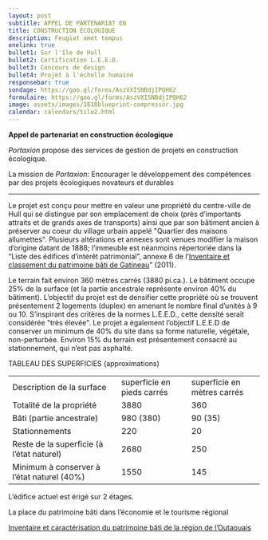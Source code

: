 ```yaml
---
layout: post
subtitle: APPEL DE PARTENARIAT EN
title: CONSTRUCTION ÉCOLOGIQUE
description: Feugiat amet tempus
onelink: true
bullet1: Sur l'île de Hull
bullet2: Certification L.E.E.D.
bullet3: Concours de design
bullet4: Projet à l'échelle humaine
responsebar: true
sondage: https://goo.gl/forms/AszVXISNBdjIPQH62
formulaire: https://goo.gl/forms/AszVXISNBdjIPQH62
image: assets/images/1618blueprint-compressor.jpg
calendar: calendars/tile2.html
---
```


**Appel de partenariat en construction écologique**

*Portaxion* propose des services de gestion de projets en construction écologique.

La mission de *Portaxion*: Encourager le développement des compétences par des projets écologiques novateurs et durables

________________________________________________________________________

Le projet est conçu pour mettre en valeur une propriété du centre-ville de Hull qui se distingue par son emplacement de choix (près d’importants attraits et de grands axes de transports) ainsi que par son bâtiment ancien à préserver au coeur du village urbain appelé "Quartier des maisons allumettes". Plusieurs altérations et annexes sont venues modifier la maison d’origine datant de 1888; l’immeuble est néanmoins répertoriée dans la “Liste des édifices d’intérêt patrimonial”, annexe 6 de l’[Inventaire et classement du patrimoine bâti de Gatineau](http://www.gatineau.ca/docs/guichet_municipal/subventions_commandites/mise_valeur_patrimoine_bati/inventaire_2008.fr-CA.pdf)” (2011).

Le terrain fait environ 360 mètres carrés (3880 pi.ca.). Le bâtiment occupe 25% de la surface (et la partie ancestrale représente environ 40% du bâtiment). L’objectif du projet est de densifier cette propriété où se trouvent présentement 2 logements (duplex) en amenant le nombre final d’unités à 9 ou 10. S’inspirant des critères de la normes L.E.E.D., cette densité serait considérée "très élevée". Le projet a également l’objectif L.E.E.D de conserver un minimum de 40% du site dans sa forme naturelle, végétale, non-perturbée. Environ 15% du terrain est présentement consacré au stationnement, qui n’est pas asphalté.

TABLEAU DES SUPERFICIES (approximations)

<table>
  <tr>
    <td>Description de la surface</td>
    <td>superficie
en pieds carrés</td>
    <td>superficie
en mètres carrés</td>
  </tr>
  <tr>
    <td>Totalité de la propriété</td>
    <td>3880</td>
    <td>360</td>
  </tr>
  <tr>
    <td>Bâti (partie ancestrale)</td>
    <td>980 (380)</td>
    <td>90 (35)</td>
  </tr>
  <tr>
    <td>Stationnements</td>
    <td>220</td>
    <td>20</td>
  </tr>
  <tr>
    <td>Reste de la superficie (à l’état naturel) </td>
    <td>2680</td>
    <td>250</td>
  </tr>
  <tr>
    <td>Minimum à conserver à l’état naturel (40%)</td>
    <td>1550</td>
    <td>145</td>
  </tr>
</table>


L’édifice actuel est érigé sur 2 étages.



La place du patrimoine bâti dans l’économie et le tourisme régional

[Inventaire et caractérisation du patrimoine bâti de la région de l’Outaouais](http://www.gatineau.ca/docs/guichet_municipal/subventions_commandites/mise_valeur_patrimoine_bati/inventaire_2011.fr-CA.pdf)
